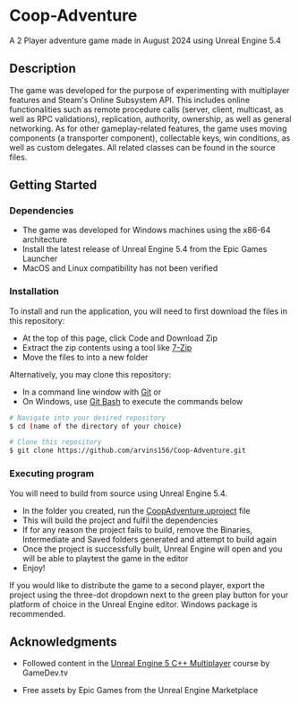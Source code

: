 # Coop-Adventure

A 2 Player adventure game made in August 2024 using Unreal Engine 5.4

## Description

The game was developed for the purpose of experimenting with multiplayer features and Steam's Online Subsystem API. This includes online functionalities such as remote procedure calls (server, client, multicast, as well as RPC validations), replication, authority, ownership, as well as general networking. As for other gameplay-related features, the game uses moving components (a transporter component), collectable keys, win conditions, as well as custom delegates. All related classes can be found in the source files.

## Getting Started

### Dependencies

* The game was developed for Windows machines using the x86-64 architecture
* Install the latest release of Unreal Engine 5.4 from the Epic Games Launcher
* MacOS and Linux compatibility has not been verified

### Installation

To install and run the application, you will need to first download the files in this repository:

* At the top of this page, click Code and Download Zip
* Extract the zip contents using a tool like [7-Zip](https://7-zip.org/download.html)
* Move the files to into a new folder

Alternatively, you may clone this repository:

* In a command line window with [Git](https://git-scm.com/) or
* On Windows, use [Git Bash](https://git-scm.com/download/win) to execute the commands below
```sh
# Navigate into your desired repository
$ cd (name of the directory of your choice)

# Clone this repository
$ git clone https://github.com/arvins156/Coop-Adventure.git
```

### Executing program

You will need to build from source using Unreal Engine 5.4. 

* In the folder you created, run the [CoopAdventure.uproject](https://github.com/arvins156/Coop-Adventure/blob/main/CoopAdventure.uproject) file
* This will build the project and fulfil the dependencies
* If for any reason the project fails to build, remove the Binaries, Intermediate and Saved folders generated and attempt to build again
* Once the project is successfully built, Unreal Engine will open and you will be able to playtest the game in the editor
* Enjoy!

If you would like to distribute the game to a second player, export the project using the three-dot dropdown next to the green play button for your platform of choice in the Unreal Engine editor. Windows package is recommended.

## Acknowledgments

* Followed content in the [Unreal Engine 5 C++ Multiplayer](https://www.gamedev.tv/courses/ue-cpp-multiplayer) course by GameDev.tv

* Free assets by Epic Games from the Unreal Engine Marketplace
